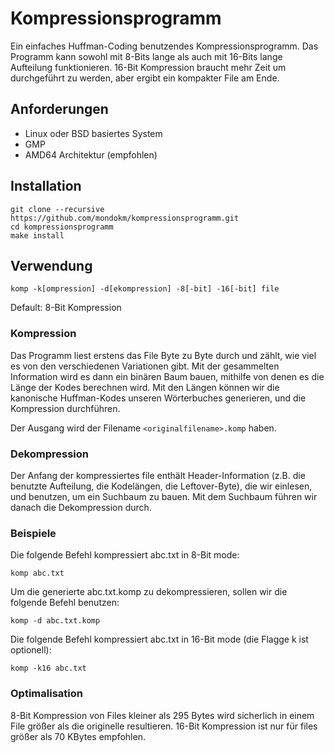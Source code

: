# Kompressionsprogramm
Ein einfaches Huffman-Coding benutzendes Kompressionsprogramm. Das Programm kann sowohl mit 8-Bits lange als auch mit 16-Bits lange Aufteilung funktionieren. 16-Bit Kompression braucht mehr Zeit um durchgeführt zu werden, aber ergibt ein kompakter File am Ende.

## Anforderungen
* Linux oder BSD basiertes System
* GMP
* AMD64 Architektur (empfohlen)

## Installation

```
git clone --recursive https://github.com/mondokm/kompressionsprogramm.git
cd kompressionsprogramm
make install
```

## Verwendung

```
komp -k[ompression] -d[ekompression] -8[-bit] -16[-bit] file
```
Default: 8-Bit Kompression

### Kompression

Das Programm liest erstens das File Byte zu Byte durch und zählt, wie viel es von den verschiedenen Variationen gibt. Mit der gesammelten Information wird es dann ein binären Baum bauen, mithilfe von denen es die Länge der Kodes berechnen wird. Mit den Längen können wir die kanonische Huffman-Kodes unseren Wörterbuches generieren, und die Kompression durchführen.

Der Ausgang wird der Filename `<originalfilename>.komp` haben.

### Dekompression

Der Anfang der kompressiertes file enthält Header-Information (z.B. die benutzte Aufteilung, die Kodelängen, die Leftover-Byte), die wir einlesen, und benutzen, um ein Suchbaum zu bauen. Mit dem Suchbaum führen wir danach die Dekompression durch.

### Beispiele

Die folgende Befehl kompressiert abc.txt in 8-Bit mode:
```
komp abc.txt
```

Um die generierte abc.txt.komp zu dekompressieren, sollen wir die folgende Befehl benutzen:
```
komp -d abc.txt.komp
```

Die folgende Befehl kompressiert abc.txt in 16-Bit mode (die Flagge k ist optionell):
```
komp -k16 abc.txt
```

### Optimalisation

8-Bit Kompression von Files kleiner als 295 Bytes wird sicherlich in einem File größer als die originelle resultieren. 16-Bit Kompression ist nur für files größer als 70 KBytes empfohlen.
